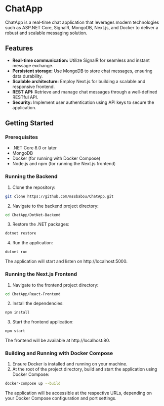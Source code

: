 # ChatApp

ChatApp is a real-time chat application that leverages modern technologies such as ASP.NET Core, SignalR, MongoDB, Next.js, and Docker to deliver a robust and scalable messaging solution.

## Features

- **Real-time communication:** Utilize SignalR for seamless and instant message exchange.
- **Persistent storage:** Use MongoDB to store chat messages, ensuring data durability.
- **Scalable architecture:** Employ Next.js for building a scalable and responsive frontend.
- **REST API:** Retrieve and manage chat messages through a well-defined RESTful API.
- **Security:** Implement user authentication using API keys to secure the application.

## Getting Started

### Prerequisites

- .NET Core 8.0 or later
- MongoDB
- Docker (for running with Docker Compose)
- Node.js and npm (for running the Next.js frontend)

### Running the Backend

1. Clone the repository:
```sh
git clone https://github.com/mssbabou/ChatApp.git
```
2. Navigate to the backend project directory:
```sh
cd ChatApp/DotNet-Backend
```
3. Restore the .NET packages:
```sh
dotnet restore
```
4. Run the application:
```sh
dotnet run
```

The application will start and listen on http://localhost:5000.

### Running the Next.js Frontend

1. Navigate to the frontend project directory:
```sh
cd ChatApp/React-Frontend
```
2. Install the dependencies:
```sh
npm install
```
3. Start the frontend application:
```sh
npm start
```

The frontend will be available at http://localhost:80.

### Building and Running with Docker Compose
1. Ensure Docker is installed and running on your machine.
2. At the root of the project directory, build and start the application using Docker Compose:
```sh
docker-compose up --build
```

The application will be accessible at the respective URLs, depending on your Docker Compose configuration and port settings.